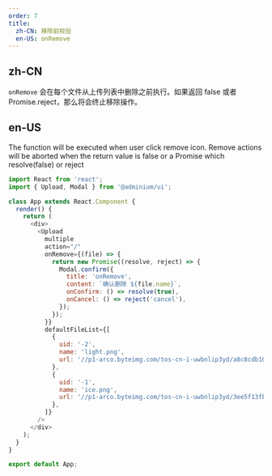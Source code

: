 ```yaml
---
order: 7
title:
  zh-CN: 移除前校验
  en-US: onRemove
---
```


## zh-CN

`onRemove` 会在每个文件从上传列表中删除之前执行。如果返回 false 或者 Promise.reject，那么将会终止移除操作。

## en-US

The function will be executed when user click remove icon. Remove actions will be aborted when the return value is false or a Promise which resolve(false) or reject

```js
import React from 'react';
import { Upload, Modal } from '@adminium/ui';

class App extends React.Component {
  render() {
    return (
      <div>
        <Upload
          multiple
          action="/"
          onRemove={(file) => {
            return new Promise((resolve, reject) => {
              Modal.confirm({
                title: 'onRemove',
                content: `确认删除 ${file.name}`,
                onConfirm: () => resolve(true),
                onCancel: () => reject('cancel'),
              });
            });
          }}
          defaultFileList={[
            {
              uid: '-2',
              name: 'light.png',
              url: '//p1-arco.byteimg.com/tos-cn-i-uwbnlip3yd/a8c8cdb109cb051163646151a4a5083b.png~tplv-uwbnlip3yd-webp.webp',
            },
            {
              uid: '-1',
              name: 'ice.png',
              url: '//p1-arco.byteimg.com/tos-cn-i-uwbnlip3yd/3ee5f13fb09879ecb5185e440cef6eb9.png~tplv-uwbnlip3yd-webp.webp',
            },
          ]}
        />
      </div>
    );
  }
}

export default App;
```
